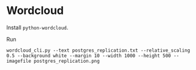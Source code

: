 Wordcloud
=========

Install `python-wordcloud`.

Run

    wordcloud_cli.py --text postgres_replication.txt --relative_scaling 0.5 --background white --margin 10 --width 1000 --height 500 --imagefile postgres_replication.png


